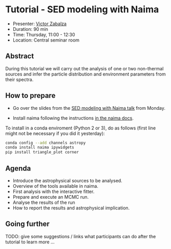 # Tutorial - SED modeling with Naima

* Presenter: [Victor Zabalza](https://github.com/zblz)
* Duration: 90 min
* Time: Thursday, 11:00 - 12:30
* Location: Central seminar room

## Abstract

During this tutorial we will carry out the analysis of one or two non-thermal
sources and infer the particle distribution and environment parameters from
their spectra.

## How to prepare

* Go over the slides from the [SED modeling with Naima talk](https://github.com/gammapy/PyGamma15/tree/gh-pages/talks/naima) from Monday.

* Install naima following the instructions [in the naima
  docs](http://naima.readthedocs.org/en/latest/installation.html).

To install in a conda enviroment (Python 2 or 3), do as follows (first line
might not be necessary if you did it yesterday):

```bash
conda config --add channels astropy
conda install naima ipywidgets
pip install triangle_plot corner
```


## Agenda


* Introduce the astrophysical sources to be analysed.
* Overview of the tools available in naima.
* First analysis with the interactive fitter.
* Prepare and execute an MCMC run.
* Analyse the results of the run
* How to report the results and astrophysical implication.

## Going further

TODO: give some suggestions / links what participants can do
after the tutorial to learn more ...
